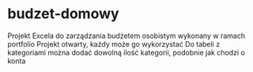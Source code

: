 # budzet-domowy
Projekt Excela do zarządzania budżetem osobistym wykonany w ramach portfolio
Projekt otwarty, każdy może go wykorzystać
Do tabeli z kategoriami można dodać dowolną ilość kategorii, podobnie jak chodzi o konta
